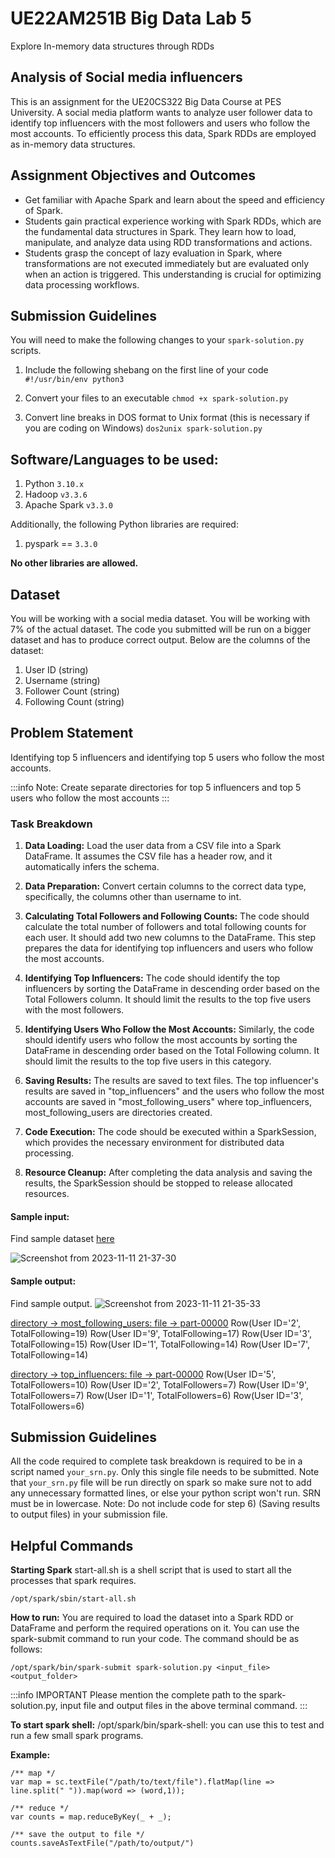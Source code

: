 # UE22AM251B Big Data Lab 5
Explore In-memory data structures through RDDs 

## Analysis of Social media influencers
This is an assignment for the UE20CS322 Big Data Course at PES University.
A social media platform wants to analyze user follower data to identify top influencers with the most followers and users who follow the most accounts. To efficiently process this data, Spark RDDs are employed as in-memory data structures.


## Assignment Objectives and Outcomes
* Get familiar with Apache Spark and learn about the speed and efficiency of Spark.
* Students gain practical experience working with Spark RDDs, which are the fundamental data structures in Spark. They learn how to load, manipulate, and analyze data using RDD transformations and actions.
* Students grasp the concept of lazy evaluation in Spark, where transformations are not executed immediately but are evaluated only when an action is triggered. This understanding is crucial for optimizing data processing workflows.



## Submission Guidelines
You will need to make the following changes to your ```spark-solution.py``` scripts.


1. Include the following shebang on the first line of your code
```#!/usr/bin/env python3```

2. Convert your files to an executable
```chmod +x spark-solution.py```

3. Convert line breaks in DOS format to Unix format (this is necessary if you are coding on Windows)
```dos2unix spark-solution.py```

## Software/Languages to be used:
1. Python ``3.10.x``
2. Hadoop ``v3.3.6``
3. Apache Spark ``v3.3.0``

Additionally, the following Python libraries are required:

1. pyspark == ``3.3.0``

**No other libraries are allowed.**

## Dataset
You will be working with a social media dataset. You will be working with 7% of the actual dataset. The code you submitted will be run on a bigger dataset and has to produce correct output. Below are the columns of the dataset:

1. User ID (string)
2. Username (string)
3. Follower Count (string)
4. Following Count (string)

## Problem Statement
Identifying top 5 influencers and identifying top 5 users who follow the most accounts. 

:::info
Note: Create separate directories for top 5 influencers and top 5 users who follow the most accounts
:::

### Task Breakdown
1. **Data Loading:** Load the user data from a CSV file into a Spark DataFrame. It assumes the CSV file has a header row, and it automatically infers the schema.

2. **Data Preparation:** Convert certain columns to the correct data type, specifically, the columns other than username to int.

3. **Calculating Total Followers and Following Counts:** The code should calculate the total number of followers and total following counts for each user. It should add two new columns to the DataFrame. This step prepares the data for identifying top influencers and users who follow the most accounts.

4. **Identifying Top Influencers:** The code should identify the top influencers by sorting the DataFrame in descending order based on the Total Followers column. It should limit the results to the top five users with the most followers.

5. **Identifying Users Who Follow the Most Accounts:** Similarly, the code should identify users who follow the most accounts by sorting the DataFrame in descending order based on the Total Following column. It should limit the results to the top five users in this category.

6. **Saving Results:** The results are saved to text files. The top influencer's results are saved in "top_influencers" and the users who follow the most accounts are saved in "most_following_users" where top_influencers, most_following_users are directories created. 

7. **Code Execution:** The code should be executed within a SparkSession, which provides the necessary environment for distributed data processing.

8. **Resource Cleanup:** After completing the data analysis and saving the results, the SparkSession should be stopped to release allocated resources.




#### Sample input:
Find sample dataset [here](https://drive.google.com/file/d/1mB6t1Mm5UvyKNWGK-yzzY58P9Pdn2wLP/view?usp=sharing) 
<!-- Your code will be tested on a larger database.
 -->
![Screenshot from 2023-11-11 21-37-30](https://hackmd.io/_uploads/HJN0L7TX6.png)


#### Sample output:
Find sample output.
![Screenshot from 2023-11-11 21-35-33](https://hackmd.io/_uploads/Sy3LL7Tma.png)

<u>directory -> most_following_users:
    file -> part-00000</u>
Row(User ID='2', TotalFollowing=19)
Row(User ID='9', TotalFollowing=17)
Row(User ID='3', TotalFollowing=15)
Row(User ID='1', TotalFollowing=14)
Row(User ID='7', TotalFollowing=14)

<u>directory -> top_influencers:
    file -> part-00000</u>
Row(User ID='5', TotalFollowers=10)
Row(User ID='2', TotalFollowers=7)
Row(User ID='9', TotalFollowers=7)
Row(User ID='1', TotalFollowers=6)
Row(User ID='3', TotalFollowers=6)


## Submission Guidelines
All the code required to complete task breakdown is required to be in a script named `your_srn.py`. Only this single file needs to be submitted. Note that `your_srn.py` file will be run directly on spark so make sure not to add any unnecessary formatted lines, or else your python script won't run. SRN must be in lowercase.
Note: Do not include code for step 6) (Saving results to output files) in your submission file.

## Helpful Commands
**Starting Spark**
start-all.sh is a shell script that is used to start all the processes that spark requires.
```
/opt/spark/sbin/start-all.sh 
```

**How to run:** You are required to load the dataset into a Spark RDD or DataFrame and perform the required operations on it. You can use the spark-submit command to run your code. The command should be as follows:

``/opt/spark/bin/spark-submit spark-solution.py <input_file> <output_folder>``

:::info
IMPORTANT
Please mention the complete path to the spark-solution.py, input file and output files in the above terminal command.
:::

**To start spark shell:**
/opt/spark/bin/spark-shell: you can use this to test and run a few small spark programs.

**Example:**

```
/** map */
var map = sc.textFile("/path/to/text/file").flatMap(line => line.split(" ")).map(word => (word,1));
 
/** reduce */
var counts = map.reduceByKey(_ + _);
 
/** save the output to file */
counts.saveAsTextFile("/path/to/output/")
```